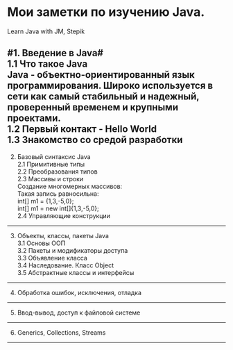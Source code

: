 # Мои заметки по изучению Java.
Learn Java with JM, Stepik

#1. Введение в Java#  
1.1 Что такое Java  
Java - объектно-ориентированный язык программирования. Широко используется в сети как самый стабильный и надежный, проверенный временем и крупными проектами.  
1.2 Первый контакт - Hello World  
1.3 Знакомство со средой разработки   
----------------------  
2. Базовый синтаксис Java  
2.1 Примитивные типы  
2.2 Преобразования типов  
2.3 Массивы и строки  
Создание многомерных массивов:  
Такая запись равносильна:  
int[] m1 = {1,3,-5,0};  
int[] m1 = new int[]{1,3,-5,0};  
2.4 Управляющие конструкции  
----------------------  
3. Объекты, классы, пакеты Java  
3.1 Основы ООП  
3.2 Пакеты и модификаторы доступа  
3.3 Объявление класса  
3.4 Наследование. Класс Object  
3.5 Абстрактные классы и интерфейсы  
----------------------  
4. Обработка ошибок, исключения, отладка  
----------------------  
5. Ввод-вывод, доступ к файловой системе  
----------------------  
6. Generics, Collections, Streams  
----------------------  
